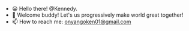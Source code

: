 - 😀  Hello there! @Kennedy.
- 👏 Welcome buddy! Let's us progressively make world great together!
- 📫 How to reach me:
                  onyangoken01@gmail.com

<!---
Kennedy826/Kennedy826 is a ✨ special ✨ repository because its `README.md` (this file) appears on your GitHub profile.
You can click the Preview link to take a look at your changes.
--->
